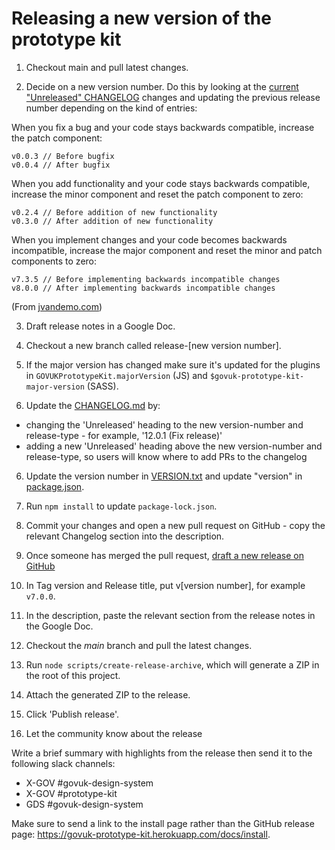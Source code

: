 # Releasing a new version of the prototype kit

1. Checkout main and pull latest changes.

2. Decide on a new version number. Do this by looking at the [current "Unreleased" CHANGELOG](../CHANGELOG.md) changes and updating the previous release number depending on the kind of entries:

When you fix a bug and your code stays backwards compatible, increase the patch component:

```
v0.0.3 // Before bugfix
v0.0.4 // After bugfix
```

When you add functionality and your code stays backwards compatible, increase the minor component and reset the patch component to zero:

```
v0.2.4 // Before addition of new functionality
v0.3.0 // After addition of new functionality
```

When you implement changes and your code becomes backwards incompatible, increase the major component and reset the minor and patch components to zero:

```
v7.3.5 // Before implementing backwards incompatible changes
v8.0.0 // After implementing backwards incompatible changes
```

(From [jvandemo.com](https://www.jvandemo.com/a-simple-guide-to-semantic-versioning/))

3. Draft release notes in a Google Doc. 

4. Checkout a new branch called release-[new version number].

5. If the major version has changed make sure it's updated for the plugins in `GOVUKPrototypeKit.majorVersion` (JS) and `$govuk-prototype-kit-major-version` (SASS).

5. Update the [CHANGELOG.md](/CHANGELOG.md) by:

  - changing the 'Unreleased' heading to the new version-number and release-type - for example, '12.0.1 (Fix release)'
  - adding a new 'Unreleased' heading above the new version-number and release-type, so users will know where to add PRs to the changelog

6. Update the version number in [VERSION.txt](/VERSION.txt) and update "version" in [package.json](/package.json#L4).

7. Run `npm install` to update `package-lock.json`.

8. Commit your changes and open a new pull request on GitHub - copy the relevant Changelog section into the description.

9. Once someone has merged the pull request, [draft a new release on GitHub](https://github.com/alphagov/govuk-prototype-kit/releases)

10. In Tag version and Release title, put v[version number], for example `v7.0.0`.

11. In the description, paste the relevant section from the release notes in the Google Doc.

12. Checkout the *main* branch and pull the latest changes.

13. Run `node scripts/create-release-archive`, which will generate a ZIP in the root of this project.

14. Attach the generated ZIP to the release.

15. Click 'Publish release'.

16. Let the community know about the release

Write a brief summary with highlights from the release then send it to the following slack channels:

- X-GOV #govuk-design-system
- X-GOV #prototype-kit
- GDS #govuk-design-system

Make sure to send a link to the install page rather than the GitHub release page: https://govuk-prototype-kit.herokuapp.com/docs/install.
